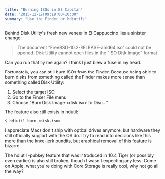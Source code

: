```yaml
---
title: "Burning ISOs in El Capitan"
date: "2015-12-19T09:19:00+10:00"
summary: "Use the Finder or hdiutils"
---
```

Behind Disk Utility's fresh new veneer in El Cappuccino lies a sinister change:

> The document "FreeBSD-10.2-RELEASE-amd64.iso" could not be opened. Disk Utility cannot open files in the "ISO Disk Image" format.

Can you run that by me again? I think I just blew a fuse in my head.

Fortunately, you can still burn ISOs from the Finder. Because being able to burn disks from something called the Finder makes more sense than something called Disk Utility:

1. Select the target ISO
2. Go to the Finder File menu
3. Choose "Burn Disk Image <disk.iso> to Disc..."

The feature also still exists in hdutil:

    $ hdiutil burn <disk.iso>

I appreciate Macs don't ship with optical drives anymore, but hardware they still officially support with the OS do. I try to read into decisions like this more than the knee-jerk pundits, but graphical removal of this feature is bizarre.

The hdiutil -pubkey feature that was introduced in 10.4 Tiger (or possibly even earlier) is also still broken, though I wasn't expecting any less. Come on Apple, what you're doing with Core Storage is really cool, why not go all the way?

